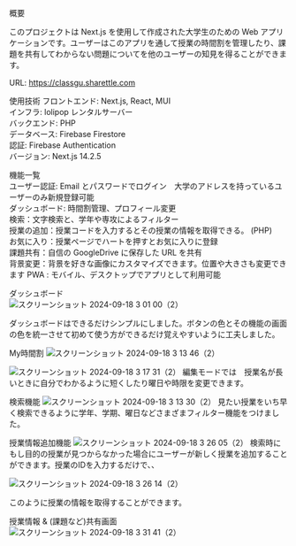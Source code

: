 概要

このプロジェクトは Next.js を使用して作成された大学生のための Web アプリケーションです。ユーザーはこのアプリを通して授業の時間割を管理したり、課題を共有してわからない問題についてを他のユーザーの知見を得ることができます。

URL: https://classgu.sharettle.com

使用技術
フロントエンド: Next.js, React, MUI  
インフラ: lolipop レンタルサーバー  
バックエンド: PHP  
データベース: Firebase Firestore  
認証: Firebase Authentication  
バージョン: Next.js 14.2.5  



機能一覧  
ユーザー認証: Email とパスワードでログイン　大学のアドレスを持っているユーザーのみ新規登録可能  
ダッシュボード: 時間割管理、プロフィール変更  
検索：文字検索と、学年や専攻によるフィルター  
授業の追加：授業コードを入力するとその授業の情報を取得できる。 (PHP)  
お気に入り：授業ページでハートを押すとお気に入りに登録  
課題共有：自信の GoogleDrive に保存した URL を共有  
背景変更：背景を好きな画像にカスタマイズできます。位置や大きさも変更できます
PWA : モバイル、デスクトップでアプリとして利用可能  


ダッシュボード  
![スクリーンショット 2024-09-18 3 01 00（2）](https://github.com/user-attachments/assets/debd105f-7125-4d9e-a56f-3f769e76911c)

ダッシュボードはできるだけシンプルにしました。ボタンの色とその機能の画面の色を統一させて初めて使う方ができるだけ覚えやすいように工夫しました。


  
My時間割
![スクリーンショット 2024-09-18 3 13 46（2）](https://github.com/user-attachments/assets/1dfc735c-c749-4d5e-a7fa-def67c38f383)


![スクリーンショット 2024-09-18 3 17 31（2）](https://github.com/user-attachments/assets/b9d11b44-2190-4725-81f9-5679187a0a41)
編集モードでは　授業名が長いときに自分でわかるように短くしたり曜日や時限を変更できます。  


検索機能
![スクリーンショット 2024-09-18 3 13 30（2）](https://github.com/user-attachments/assets/9fa10c38-5b6a-4d03-a6cf-59e731b0da4e)
見たい授業をいち早く検索できるように学年、学期、曜日などさまざまフィルター機能をつけました。


授業情報追加機能
![スクリーンショット 2024-09-18 3 26 05（2）](https://github.com/user-attachments/assets/a417c7bf-ff70-4a2f-94a8-91625face5cd)
検索時にもし目的の授業が見つからなかった場合にユーザーが新しく授業を追加することができます。授業のIDを入力するだけで、、 
  
  
![スクリーンショット 2024-09-18 3 26 14（2）](https://github.com/user-attachments/assets/945ca86d-5eb7-42bf-8379-39db06735e64)

このように授業の情報を取得することができます。
　　
　　

授業情報 & (課題など)共有画面
![スクリーンショット 2024-09-18 3 31 41（2）](https://github.com/user-attachments/assets/2e389656-f8f0-42f9-863b-dd07d99264c3)



